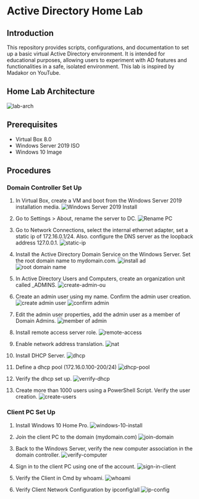 # Active Directory Home Lab

## Introduction
This repository provides scripts, configurations, and documentation to set up a basic virtual Active Directory environment. 
It is intended for educational purposes, allowing users to experiment with AD features and functionalities in a safe, isolated environment.
This lab is inspired by Madakor on YouTube.

## Home Lab Architecture
![lab-arch](https://github.com/yukwokto/active-directory-home-lab/)

## Prerequisites

- Virtual Box 8.0
- Windows Server 2019 ISO
- Windows 10 Image

## Procedures

### Domain Controller Set Up

1. In Virtual Box, create a VM and boot from the Windows Server 2019 installation media.
![Windows Server 2019 Install](https://github.com/yukwokto/active-directory-home-lab/)

2. Go to Settings > About, rename the server to DC.
![Rename PC](https://github.com/yukwokto/active-directory-home-lab/)

3. Go to Network Connections, select the internal ethernet adapter, set a static ip of 172.16.0.1/24. Also. configure the DNS server as the loopback address 127.0.0.1.
![static-ip](https://github.com/yukwokto/active-directory-home-lab/)

4. Install the Active Directory Domain Service on the Windows Server. Set the root domain name to mydomain.com. 
![install ad](https://github.com/yukwokto/active-directory-home-lab/)
![root domain name](https://github.com/yukwokto/active-directory-home-lab/)

5. In Active Directory Users and Computers, create an organization unit called _ADMINS.
![create-admin-ou](https://github.com/yukwokto/active-directory-home-lab/)

6. Create an admin user using my name. Confirm the admin user creation.
![create admin user](https://github.com/yukwokto/active-directory-home-lab/)
![confirm admin](https://github.com/yukwokto/active-directory-home-lab/)

7. Edit the admin user properties, add the admin user as a member of Domain Admins.
![member of admin](https://github.com/yukwokto/active-directory-home-lab/)


8. Install remote access server role.
![remote-access](https://github.com/yukwokto/active-directory-home-lab/)

9. Enable network address translation.
![nat](https://github.com/yukwokto/active-directory-home-lab/)

10. Install DHCP Server.
![dhcp](https://github.com/yukwokto/active-directory-home-lab/)

11. Define a dhcp pool (172.16.0.100-200/24)
![dhcp-pool](https://github.com/yukwokto/active-directory-home-lab/)

12. Verify the dhcp set up.
![verrify-dhcp](https://github.com/yukwokto/active-directory-home-lab/)

13. Create more than 1000 users using a PowerShell Script. Verify the user creation.
![create-users](https://github.com/yukwokto/active-directory-home-lab/)


### Client PC Set Up

1. Install Windows 10 Home Pro.
![windows-10-install](https://github.com/yukwokto/active-directory-home-lab/)

2. Join the client PC to the domain (mydomain.com)
![join-domain](https://github.com/yukwokto/active-directory-home-lab/)

3. Back to the Windows Server, verify the new computer association in the domain controller. 
![verify-computer](https://github.com/yukwokto/active-directory-home-lab/)

4. Sign in to the client PC using one of the account.
![sign-in-client](https://github.com/yukwokto/active-directory-home-lab/)

5. Verify the Client in Cmd by whoami.
![whoami](https://github.com/yukwokto/active-directory-home-lab/)

6. Verify Client Network Configuration by ipconfig/all
![ip-config](https://github.com/yukwokto/active-directory-home-lab/)






